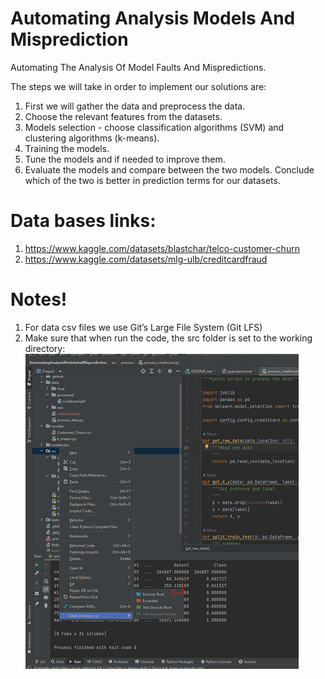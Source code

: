 # Automating Analysis Models And Misprediction

Automating The Analysis Of Model Faults And Mispredictions.

The steps we will take in order to implement our solutions are:
1. First we will gather the data and preprocess the data.
2. Choose the relevant features from the datasets.
3. Models selection - choose classification algorithms (SVM) and clustering algorithms (k-means).
4. Training the models.
5. Tune the models and if needed to improve them.
6. Evaluate the models and compare between the two models. Conclude which of the two is better in prediction terms for our datasets.

# Data bases links:
1. https://www.kaggle.com/datasets/blastchar/telco-customer-churn
2. https://www.kaggle.com/datasets/mlg-ulb/creditcardfraud

# Notes!
1. For data csv files we use Git’s Large File System (Git LFS)
2. Make sure that when run the code, the src folder is set to the working directory:
![img.png](images/img.png)

